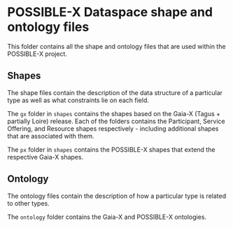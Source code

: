 # POSSIBLE-X Dataspace shape and ontology files

This folder contains all the shape and ontology files that are used within the POSSIBLE-X project.

## Shapes

The shape files contain the description of the data structure of a particular type as well as what constraints lie on
each field.

The `gx` folder in `shapes` contains the shapes based on the Gaia-X (Tagus + partially Loire) release. Each of the
folders contains the Participant, Service Offering, and Resource shapes respectively - including additional shapes that
are associated with them.

The `px` folder in `shapes` contains the POSSIBLE-X shapes that extend the respective Gaia-X shapes.

## Ontology

The ontology files contain the description of how a particular type is related to other types.

The `ontology` folder contains the Gaia-X and POSSIBLE-X ontologies.